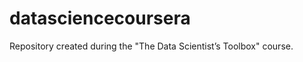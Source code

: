datasciencecoursera
===================

Repository created during the "The Data Scientist’s Toolbox" course.
